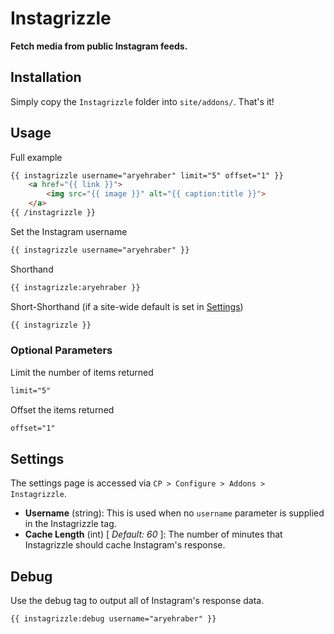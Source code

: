 # Instagrizzle

**Fetch media from public Instagram feeds.**

## Installation

Simply copy the `Instagrizzle` folder into `site/addons/`. That's it!

## Usage

Full example
```html
{{ instagrizzle username="aryehraber" limit="5" offset="1" }}
    <a href="{{ link }}">
        <img src="{{ image }}" alt="{{ caption:title }}">
    </a>
{{ /instagrizzle }}
```

Set the Instagram username
```html
{{ instagrizzle username="aryehraber" }}
```

Shorthand
```html
{{ instagrizzle:aryehraber }}
```

Short-Shorthand (if a site-wide default is set in [Settings](#settings))
```html
{{ instagrizzle }}
```

### Optional Parameters

Limit the number of items returned
```html
limit="5"
```

Offset the items returned
```html
offset="1"
```

## Settings

The settings page is accessed via `CP > Configure > Addons > Instagrizzle`.

* **Username** (string): This is used when no `username` parameter is supplied in the Instagrizzle tag.
* **Cache Length** (int) [ *Default: 60* ]: The number of minutes that Instagrizzle should cache Instagram's response.

## Debug

Use the debug tag to output all of Instagram's response data.
```html
{{ instagrizzle:debug username="aryehraber" }}
```